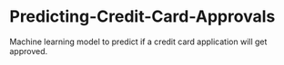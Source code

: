 # Predicting-Credit-Card-Approvals
Machine learning model to predict if a credit card application will get approved.
